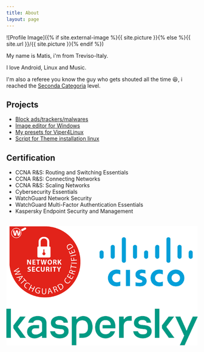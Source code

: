 ```yaml
---
title: About
layout: page
---
```

![Profile Image]({% if site.external-image %}{{ site.picture }}{% else %}{{ site.url }}/{{ site.picture }}{% endif %})

<p>My name is Matis, i'm from Treviso-Italy.</p>
<p>I love Android, Linux and Music.</p>
<p>I'm also a referee you know the guy who gets shouted all the time 😆, 
i reached the <a href="https://en.wikipedia.org/wiki/Seconda_Categoria">Seconda Categoria</a> level.</p>


<h2>Projects</h2>
<ul>
	<li><a href="https://github.com/Rush-er/SickAdsNew">Block ads/trackers/malwares</a></li>
	<li><a href="https://github.com/Rush-er/PhotoS">Image editor for Windows</a></li>
	<li><a href="https://github.com/Rush-er/Viper4Linux-Configs">My presets for Viper4Linux</a></li>
	<li><a href="https://github.com/Rush-er/themeInstaller">Script for Theme installation linux</a></li>
</ul>


<h2>Certification</h2>
<ul class="skill-list">
	<li>CCNA R&S: Routing and Switching Essentials</li>
	<li>CCNA R&S: Connecting Networks</li>
	<li>CCNA R&S: Scaling Networks</li>
	<li>Cybersecurity Essentials</li>
	<li>WatchGuard Network Security</li>
	<li>WatchGuard Multi-Factor Authentication Essentials</li>
	<li>Kaspersky Endpoint Security and Management</li>
</ul>

&nbsp;
&nbsp;
![](assets/images/cert.png)


